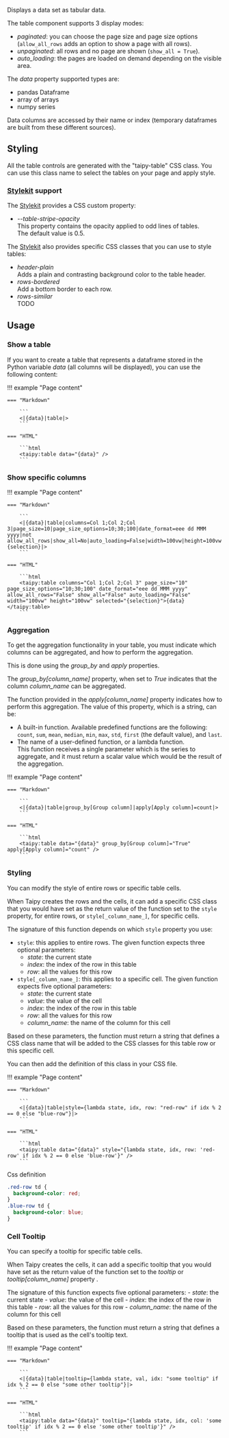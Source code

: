 Displays a data set as tabular data.

The table component supports 3 display modes:

   - _paginated_: you can choose the page size and page size options (`allow_all_rows` adds an option to show a page with all rows).
   - _unpaginated_:  all rows and no page are shown (`show_all = True`).
   - _auto_loading_: the pages are loaded on demand depending on the visible area.

The _data_ property supported types are:

- pandas Dataframe
- array of arrays
- numpy series

Data columns are accessed by their name or index (temporary dataframes are built from these different sources).


## Styling

All the table controls are generated with the "taipy-table" CSS class. You can use this class
name to select the tables on your page and apply style.

### [Stylekit](../styling/stylekit.md) support

The [Stylekit](../styling/stylekit.md) provides a CSS custom property:

- *--table-stripe-opacity*<br/>
  This property contains the opacity applied to odd lines of tables.<br/>
  The default value is 0.5.

The [Stylekit](../styling/stylekit.md) also provides specific CSS classes that you can use to style
tables:

- *header-plain*<br/>
  Adds a plain and contrasting background color to the table header.
- *rows-bordered*<br/>
  Add a bottom border to each row.
- *rows-similar*<br/>
  TODO

## Usage

### Show a table

If you want to create a table that represents a dataframe stored in the Python
variable _data_ (all columns will be displayed), you can use the following content:

!!! example "Page content"

    === "Markdown"

        ```
        <|{data}|table|>
        ```

    === "HTML"

        ```html
        <taipy:table data="{data}" />
        ```

### Show specific columns

!!! example "Page content"

    === "Markdown"

        ```
        <|{data}|table|columns=Col 1;Col 2;Col 3|page_size=10|page_size_options=10;30;100|date_format=eee dd MMM yyyy|not allow_all_rows|show_all=No|auto_loading=False|width=100vw|height=100vw|selected={selection}|>
        ```

    === "HTML"

        ```html
        <taipy:table columns="Col 1;Col 2;Col 3" page_size="10" page_size_options="10;30;100" date_format="eee dd MMM yyyy" allow_all_rows="False" show_all="False" auto_loading="False" width="100vw" height="100vw" selected="{selection}">{data}</taipy:table>
        ```

### Aggregation

To get the aggregation functionality in your table, you must indicate which columns can be aggregated, and
how to perform the aggregation.

This is done using the _group_by_ and _apply_ properties.

The _group_by[column_name]_ property, when set to _True_ indicates that the column _column_name_ can be
aggregated.

The function provided in the _apply[column_name]_ property indicates how to perform this aggregation.
The value of this property, which is a string, can be:

   - A built-in function. Available predefined functions are the following: `count`, `sum`, `mean`, `median`,
     `min`, `max`, `std`, `first` (the default value), and `last`.
   - The name of a user-defined function, or a lambda function.<br/>
     This function receives a single parameter which is the series to aggregate, and it must return a scalar value which would
     be the result of the aggregation.

!!! example "Page content"

    === "Markdown"

        ```
        <|{data}|table|group_by[Group column]|apply[Apply column]=count|>
        ```

    === "HTML"

        ```html
        <taipy:table data="{data}" group_by[Group column]="True" apply[Apply column]="count" />
        ```

### Styling

You can modify the style of entire rows or specific table cells.

When Taipy creates the rows and the cells, it can add a specific CSS class that you would have set as the
return value of the function set to the `style` property, for entire rows, or `style[_column_name_]`, for
specific cells.

The signature of this function depends on which `style` property you use:

   - `style`: this applies to entire rows.
     The given function expects three optional parameters:
     - _state_: the current state
     - _index_: the index of the row in this table
     - _row_: all the values for this row
   - `style[_column_name_]`: this applies to a specific cell.
     The given function expects five optional parameters:
     - _state_: the current state
     - _value_: the value of the cell
     - _index_: the index of the row in this table
     - _row_: all the values for this row
     - _column_name_: the name of the column for this cell

Based on these parameters, the function must return a string that defines a CSS class name that will
be added to the CSS classes for this table row or this specific cell.

You can then add the definition of this class in your CSS file.

!!! example "Page content"

    === "Markdown"

        ```
        <|{data}|table|style={lambda state, idx, row: "red-row" if idx % 2 == 0 else "blue-row"}|>
        ```

    === "HTML"

        ```html
        <taipy:table data="{data}" style="{lambda state, idx, row: 'red-row' if idx % 2 == 0 else 'blue-row'}" />
        ```

Css definition
```css
.red-row td {
  background-color: red;
}
.blue-row td {
  background-color: blue;
}
```

### Cell Tooltip

You can specify a tooltip for specific table cells.

When Taipy creates the cells, it can add a specific tooltip that you would have set as the
return value of the function set to the _tooltip_ or _tooltip[column_name]_ property .

The signature of this function expects five optional parameters:
     - _state_: the current state
     - _value_: the value of the cell
     - _index_: the index of the row in this table
     - _row_: all the values for this row
     - _column_name_: the name of the column for this cell

Based on these parameters, the function must return a string that defines a tooltip that is
used as the cell's tooltip text.

!!! example "Page content"

    === "Markdown"

        ```
        <|{data}|table|tooltip={lambda state, val, idx: "some tooltip" if idx % 2 == 0 else "some other tooltip"}|>
        ```

    === "HTML"

        ```html
        <taipy:table data="{data}" tooltip="{lambda state, idx, col: 'some tooltip' if idx % 2 == 0 else 'some other tooltip'}" />
        ```
